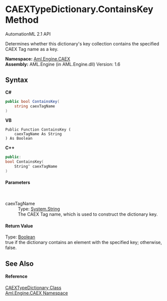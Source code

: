 # CAEXTypeDictionary.ContainsKey Method 
AutomationML 2.1 API 

Determines whether this dictionary's key collection contains the specified CAEX Tag name as a key.

**Namespace:**&nbsp;<a href="N_Aml_Engine_CAEX">Aml.Engine.CAEX</a><br />**Assembly:**&nbsp;AML.Engine (in AML.Engine.dll) Version: 1.6

## Syntax

**C#**<br />
``` C#
public bool ContainsKey(
	string caexTagName
)
```

**VB**<br />
``` VB
Public Function ContainsKey ( 
	caexTagName As String
) As Boolean
```

**C++**<br />
``` C++
public:
bool ContainsKey(
	String^ caexTagName
)
```


#### Parameters
&nbsp;<dl><dt>caexTagName</dt><dd>Type: <a href="https://docs.microsoft.com/dotnet/api/system.string" target="_parent" rel="noopener noreferrer">System.String</a><br />The CAEX Tag name, which is used to construct the dictionary key.</dd></dl>

#### Return Value
Type: <a href="https://docs.microsoft.com/dotnet/api/system.boolean" target="_parent" rel="noopener noreferrer">Boolean</a><br />true if the dictionary contains an element with the specified key; otherwise, false.

## See Also


#### Reference
<a href="T_Aml_Engine_CAEX_CAEXTypeDictionary">CAEXTypeDictionary Class</a><br /><a href="N_Aml_Engine_CAEX">Aml.Engine.CAEX Namespace</a><br />